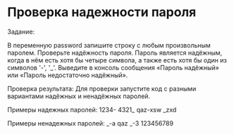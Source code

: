 # Проверка надежности пароля
Задание:

В переменную password запишите строку с любым произвольным паролем.
Проверьте надёжность пароля. Пароль является надёжным, когда в нём есть хотя бы четыре символа,
а также есть хотя бы один из символов '-', '_'.
Выведите в консоль сообщения «Пароль надёжный» или «Пароль недостаточно надёжный».

Проверка результата:
Для проверки запустите код с разными вариантами надёжных и ненадёжных паролей.

Примеры надежных паролей:
    1234-
    4321_
    qaz-xsw
    _zxd
    
Примеры ненадежных паролей:
    _-a
    qaz
    _-3
    123456789
